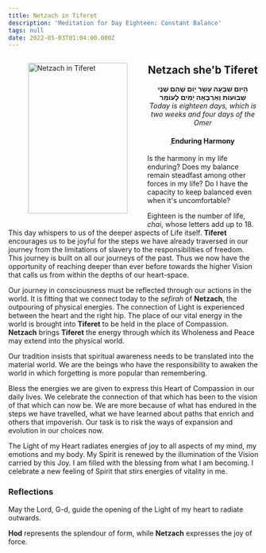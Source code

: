 ```yaml
---
title: Netzach in Tiferet
description: 'Meditation for Day Eighteen: Constant Balance'
tags: null
date: 2022-05-03T01:04:00.000Z
---
```


<a href="https://www.chabad.org/holidays/sefirah/omer-count_cdo/jewish/Count-the-Omer.htm">
<i class="fa fa-file" aria-hidden="true"></i></a>

<figure style='float: left'>
 <a href='/posts/img/freedom/week3/3.4-Netzach_in_Tiferet.png' target="_blank">
   <img src='/posts/img/freedom/week3/3.4-Netzach_in_Tiferet_s.png' alt='Netzach in Tiferet' width='200' height='304' />
 </a>
</figure>

<div style="text-align:center">
<h2>Netzach she'b Tiferet</h2>
<span dir="rtl"><b>הָיום שִׁבְעָה עָשָׂר יָוֹם שֶׁהֵם שְׁנֶי שָׁבוּעוֹת  וְאַרְבָּאָה יָמִים לָעוֹמֵר</b></span>
<br />
<i>ֹToday is eighteen days, which is two weeks and four days of the Omer</i>
</p>

<h4>ֵֵEnduring Harmony</h4>

</div>

<div class="abstract">

Is the harmony in my life enduring? Does my balance remain steadfast among other forces in my life? Do I have the capacity to keep balanced even when it's uncomfortable?

</div>

Eighteen is the number of life, _chai_, whose letters add up to 18. This day whispers to us of the deeper aspects of Life itself. **Tiferet** encourages us to be joyful for the steps we have already traversed in our journey from the limitations of slavery to the responsibilities of freedom. This journey is built on all our journeys of the past. Thus we now have the opportunity of reaching deeper than ever before towards the higher Vision that calls us from within the depths of our heart-space.

Our journey in consciousness must be reflected through our actions in the world. It is fitting that we connect today to the _sefirah_ of **Netzach**, the outpouring of physical energies. The connection of Light is experienced between the heart and the right hip. The place of our vital energy in the world is brought into **Tiferet** to be held in the place of Compassion. **Netzach** brings **Tiferet** the energy through which its Wholeness and Peace may extend into the physical world.

Our tradition insists that spiritual awareness needs to be translated into the material world. We are the beings who have the responsibility to awaken the world in which forgetting is more popular than remembering.

Bless the energies we are given to express this Heart of Compassion in our daily lives. We celebrate the connection of that which has been to the vision of that which can now be. We are more because of what has endured in the steps we have travelled, what we have learned about paths that enrich and others that impoverish. Our task is to risk the ways of expansion and evolution in our choices now.

<div class="abstract">

The Light of my Heart radiates energies of joy to all aspects of my mind, my emotions and my body. My Spirit is renewed by the illumination of the Vision carried by this Joy.  I am filled with the blessing from what I am becoming. I celebrate a new feeling of Spirit that stirs  energies of vitality in me.
</div>

<h3>Reflections</h3>

<div class="note">

May the Lord, G-d, guide the opening of the Light of my heart to radiate outwards.

**Hod** represents the splendour of form, while **Netzach** expresses the joy of force.

</div>

